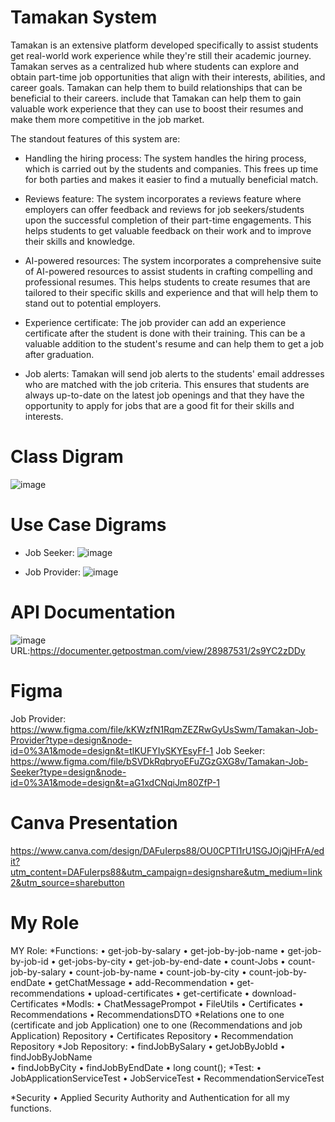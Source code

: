 # Tamakan System
Tamakan is an extensive platform developed specifically to assist students get real-world work experience while they're still their academic journey. Tamakan  serves as a centralized hub where students can explore and obtain part-time job opportunities that align with their interests, abilities, and career goals. Tamakan can help them to build relationships that can be beneficial to their careers. include that Tamakan can help them to gain valuable work experience that they can use to boost their resumes and make them more competitive in the job market. 


The standout features of this system are:

- Handling the hiring process: The system handles the hiring process, which is carried out by the students and companies. This frees up time for both parties and makes it easier to find a mutually beneficial match.

- Reviews feature: The system incorporates a reviews feature where employers can offer feedback and reviews for job seekers/students upon the successful completion of their part-time engagements. This helps students to get valuable feedback on their work and to improve their skills and knowledge.

- AI-powered resources: The system incorporates a comprehensive suite of AI-powered resources to assist students in crafting compelling and professional resumes. This helps students to create resumes that are tailored to their specific skills and experience and that will help them to stand out to potential employers.

- Experience certificate: The job provider can add an experience certificate after the student is done with their training. This can be a valuable addition to the student's resume and can help them to get a job after graduation.

- Job alerts: Tamakan will send job alerts to the students' email addresses who are matched with the job criteria. This ensures that students are always up-to-date on the latest job openings and that they have the opportunity to apply for jobs that are a good fit for their skills and interests.

# Class Digram
![image](https://github.com/Mariamalmesfer/Java-Bootcamp-Tamakan/assets/65206318/1c0ae809-cdbf-4c81-a37d-d8cf2c3688e1)


# Use Case Digrams
- Job Seeker:
   ![image](https://github.com/Mariamalmesfer/Java-Bootcamp-Tamakan/assets/65206318/af4f7773-2c70-45d3-85bb-218635d5c929)

- Job Provider:
  ![image](https://github.com/Mariamalmesfer/Java-Bootcamp-Tamakan/assets/65206318/449d202d-a257-4dbf-b7c8-05548ecd1553)
  
# API Documentation
![image](https://github.com/Mariamalmesfer/Java-Bootcamp-Tamakan/assets/65206318/5029d072-9ff3-4e4d-b089-483f3b1cd603)
URL:https://documenter.getpostman.com/view/28987531/2s9YC2zDDy
# Figma
Job Provider: https://www.figma.com/file/kKWzfN1RqmZEZRwGyUsSwm/Tamakan-Job-Provider?type=design&node-id=0%3A1&mode=design&t=tlKUFYIySKYEsyFf-1
Job Seeker: https://www.figma.com/file/bSVDkRqbryoEFuZGzGXG8v/Tamakan-Job-Seeker?type=design&node-id=0%3A1&mode=design&t=aG1xdCNqiJm80ZfP-1

# Canva Presentation
https://www.canva.com/design/DAFuIerps88/OU0CPTI1rU1SGJOjQjHFrA/edit?utm_content=DAFuIerps88&utm_campaign=designshare&utm_medium=link2&utm_source=sharebutton

# My Role
MY Role:
*Functions:
•	get-job-by-salary
•	get-job-by-job-name
•	get-job-by-job-id
•	get-jobs-by-city
•	get-job-by-end-date
•	count-Jobs
•	count-job-by-salary
•	count-job-by-name
•	count-job-by-city
•	count-job-by-endDate
•	getChatMessage
•	add-Recommendation
•	get-recommendations
•	upload-certificates
•	get-certificate
•	download-Certificates
*Modls:
•	ChatMessagePrompot
•	 FileUtils
•	Certificates
•	Recommendations
•	RecommendationsDTO
*Relations
one to one (certificate and job Application)
one to one (Recommendations and job Application)
Repository
•	Certificates Repository
•	Recommendation Repository
*Job Repository:
•	findJobBySalary 
•	getJobByJobId
•	findJobByJobName   
•	findJobByCity 
•	 findJobByEndDate
•	long count();
*Test:
•	JobApplicationServiceTest
•	JobServiceTest
•	RecommendationServiceTest

*Security
•	Applied Security Authority and Authentication for all my functions.




